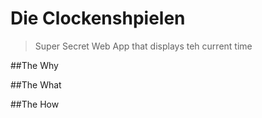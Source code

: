 # Die Clockenshpielen

> Super Secret Web App that displays teh current time

##The Why

##The What

##The How